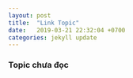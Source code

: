 ```yaml
---
layout: post
title:  "Link Topic"
date:   2019-03-21 22:32:04 +0700
categories: jekyll update
---
```


### Topic chưa đọc
